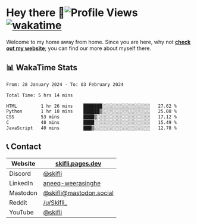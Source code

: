# Hey there :wave:![Profile Views](https://komarev.com/ghpvc/?username=skifli) [![wakatime](https://wakatime.com/badge/user/b4317b02-0c6d-457b-82a4-a448b8a8d1df.svg)](https://wakatime.com/@b4317b02-0c6d-457b-82a4-a448b8a8d1df)

Welcome to my home away from home. Since you are here, why not [**check out my website**](https://skifli.pages.dev); you can find our more about myself there.

## 📊 WakaTime Stats

<!--START_SECTION:waka-->

```txt
From: 28 January 2024 - To: 03 February 2024

Total Time: 5 hrs 14 mins

HTML         1 hr 26 mins    ███████░░░░░░░░░░░░░░░░░░   27.62 %
Python       1 hr 18 mins    ██████▒░░░░░░░░░░░░░░░░░░   25.08 %
CSS          53 mins         ████▒░░░░░░░░░░░░░░░░░░░░   17.12 %
C            48 mins         ████░░░░░░░░░░░░░░░░░░░░░   15.49 %
JavaScript   40 mins         ███▒░░░░░░░░░░░░░░░░░░░░░   12.78 %
```

<!--END_SECTION:waka-->

## 📞 Contact

| Website   | [skifli.pages.dev](https://skifli.pages.dev)                       |
| --------- | ------------------------------------------------------------------ |
| Discord   | [@skifli](https://discord.com/users/1072069875993956372)           |
| LinkedIn  | [aneeq-weerasinghe](https://www.linkedin.com/in/aneeq-weerasinghe) |
| Mastodon  | [@skifli@mastodon.social](https://mastodon.social/@skifli)         |
| Reddit    | [/u/Skifli_](https://www.reddit.com/user/skifli_)                  |
| YouTube   | [@skifli](https://www.youtube.com/channel/@skifli)                 |
